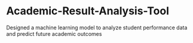 # Academic-Result-Analysis-Tool
 Designed a machine learning model to analyze student performance data and predict future academic outcomes

